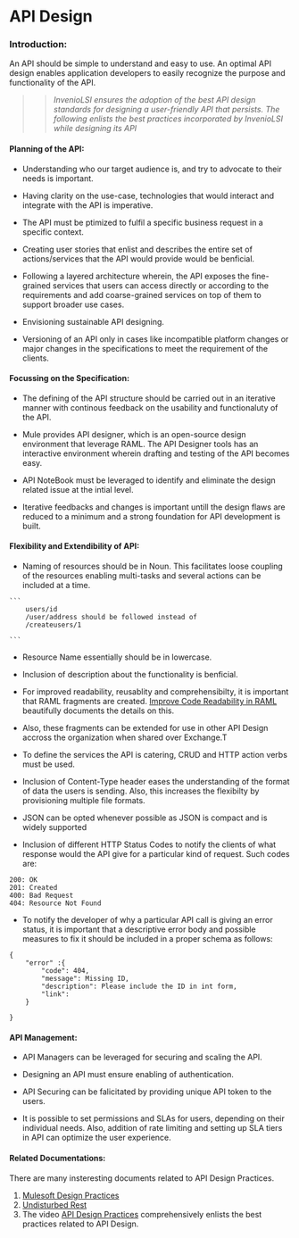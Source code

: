 # API Design

### Introduction:

An API should be simple to understand and easy to use. An optimal API design enables application developers to easily recognize the purpose and functionality of the API. 

>> *InvenioLSI ensures the adoption of the best API design standards for designing a user-friendly API that persists. The following enlists the best practices incorporated by InvenioLSI while designing its API*

#### Planning of the API:

   * Understanding who our target audience is, and try to advocate to their needs is important.

   * Having clarity on the use-case, technologies that would interact and integrate with the API is imperative.

   * The API must be ptimized to fulfil a specific business request in a specific context.

   * Creating user stories that enlist and describes the entire set of actions/services that the API would provide would be benficial.

   * Following a layered architecture wherein, the API exposes the fine-grained services that users can access directly or according to the requirements and add coarse-grained services on top of them to support broader use cases. 

   * Envisioning sustainable API designing.

   * Versioning of an API only in cases like incompatible platform changes or major changes in the specifications to meet the requirement of the clients.


#### Focussing on the Specification:

   * The defining of the API structure should be carried out in an iterative manner with continous feedback on the usability and functionaluty of the API.

   * Mule provides API designer, which is an open-source design environment that leverage RAML. The API Designer tools has an interactive environment wherein drafting and testing of the API becomes easy.

   * API NoteBook must be leveraged to identify and eliminate the design related issue at the intial level.

   * Iterative feedbacks and changes is important untill the design flaws are reduced to a minimum and a strong foundation for API development is built.
  
#### Flexibility and Extendibility of API:

   * Naming of resources should be in Noun. This facilitates loose coupling of the resources enabling multi-tasks and several actions can be included at a time.

    ```
        users/id
        /user/address should be followed instead of
        /createusers/1

    ```
   * Resource Name essentially should be in lowercase.

   * Inclusion of description about the functionality is benficial.

   * For improved readability, reusablity and comprehensibilty, it is important that RAML fragments are created. [Improve Code Readability in RAML](https://blogs.mulesoft.com/dev-guides/restful-api-modeling-language-201/) beautifully documents the details on this.
 
   * Also, these fragments can be extended for use in other API Design accross the organization when shared over Exchange.T

   * To define the services the API is catering, CRUD and HTTP action verbs must be used.

   * Inclusion of  Content-Type header eases the understanding of the format of data the users is sending. Also, this increases the flexibilty by provisioning multiple file formats.

   * JSON can be opted whenever possible as JSON is compact and is widely supported 
   * Inclusion of different HTTP Status Codes to notify the clients of what response would the API give for a particular kind of request. Such codes are:

   ```
   200: OK
   201: Created 
   400: Bad Request
   404: Resource Not Found

   ```
   
  * To notify the developer of why a particular API call is giving an error status, it is important that a descriptive error body and possible measures to fix it should be included in a proper schema as follows:

  ```
  {
      "error" :{
          "code": 404,
          "message": Missing ID,
          "description": Please include the ID in int form,
          "link":
      } 

  }
  ```

#### API Management:

  * API Managers can be leveraged for securing and scaling the API.

  * Designing an API must ensure enabling of authentication.   

  * API Securing can be falicitated by providing unique API token to the users.
  
  * It is possible to set permissions and SLAs for users, depending on their individual needs. Also, addition of rate limiting and setting up SLA tiers in API can optimize the user experience.

#### Related Documentations:

There are many insteresting documents related to API Design Practices. 
   1. [Mulesoft Design Practices](https://www.mulesoft.com/lp/whitepaper/api/design-apis)
   2. [Undisturbed Rest](https://www.mulesoft.com/lp/ebook/api/restbook)
   3. The video [API Design Practices](https://www.youtube.com/watch?v=ntoYSsNo9Ww) comprehensively enlists the best practices related to API Design.




